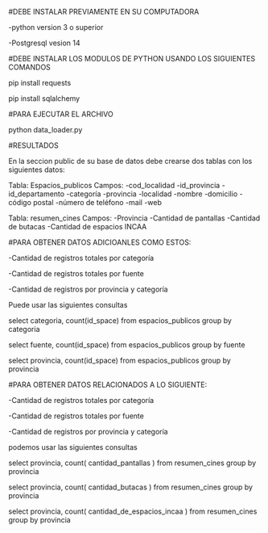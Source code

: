 #DEBE INSTALAR PREVIAMENTE EN SU COMPUTADORA

-python version 3 o superior

-Postgresql vesion 14

#DEBE INSTALAR LOS MODULOS DE PYTHON USANDO LOS SIGUIENTES COMANDOS

pip install requests 

pip install sqlalchemy

#PARA EJECUTAR EL ARCHIVO

python data_loader.py

#RESULTADOS

En la seccion public de su base de datos debe crearse dos tablas con los siguientes datos:

Tabla: Espacios_publicos
Campos:
-cod_localidad
-id_provincia
-id_departamento
-categoría
-provincia
-localidad
-nombre
-domicilio
-código postal
-número de teléfono
-mail
-web

Tabla: resumen_cines
Campos: 
-Provincia
-Cantidad de pantallas
-Cantidad de butacas
-Cantidad de espacios INCAA


#PARA OBTENER DATOS ADICIOANLES COMO ESTOS:

-Cantidad de registros totales por categoría

-Cantidad de registros totales por fuente

-Cantidad de registros por provincia y categoría

Puede usar las siguientes consultas

select categoria, count(id_space) from espacios_publicos group by categoria

select fuente, count(id_space) from espacios_publicos group by fuente

select provincia, count(id_space) from espacios_publicos group by provincia

#PARA OBTENER DATOS RELACIONADOS A LO SIGUIENTE:

-Cantidad de registros totales por categoría

-Cantidad de registros totales por fuente

-Cantidad de registros por provincia y categoría


podemos usar las siguientes consultas

select provincia, count( cantidad_pantallas ) from resumen_cines group by provincia

select provincia, count( cantidad_butacas ) from resumen_cines group by provincia

select provincia, count( cantidad_de_espacios_incaa ) from resumen_cines group by provincia
